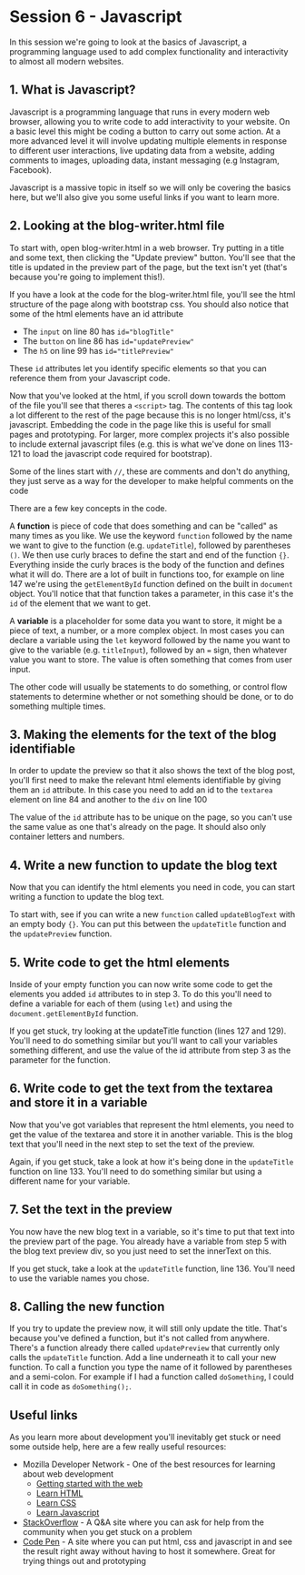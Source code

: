 # Session 6 - Javascript

In this session we're going to look at the basics of Javascript, a programming language used to add complex functionality and interactivity to almost all modern websites.

## 1. What is Javascript?

Javascript is a programming language that runs in every modern web browser, allowing you to write code to add interactivity to your website. On a basic level this might be coding a button to carry out some action. At a more advanced level it will involve updating multiple elements in response to different user interactions, live updating data from a website, adding comments to images, uploading data, instant messaging (e.g Instagram, Facebook).

Javascript is a massive topic in itself so we will only be covering the basics here, but we'll also give you some useful links if you want to learn more.

## 2. Looking at the blog-writer.html file

To start with, open blog-writer.html in a web browser. Try putting in a title and some text, then clicking the "Update preview" button. You'll see that the title is updated in the preview part of the page, but the text isn't yet (that's because you're going to implement this!).

If you have a look at the code for the blog-writer.html file, you'll see the html structure of the page along with bootstrap css. You should also notice that some of the html elements have an id attribute

- The `input` on line 80 has `id="blogTitle"`
- The `button` on line 86 has `id="updatePreview"`
- The `h5` on line 99 has `id="titlePreview"`

These `id` attributes let you identify specific elements so that you can reference them from your Javascript code.

Now that you've looked at the html, if you scroll down towards the bottom of the file you'll see that theres a `<script>` tag. The contents of this tag look a lot different to the rest of the page because this is no longer html/css, it's javascript. Embedding the code in the page like this is useful for small pages and prototyping. For larger, more complex projects it's also possible to include external javascript files (e.g. this is what we've done on lines 113-121 to load the javascript code required for bootstrap).

Some of the lines start with `//`, these are comments and don't do anything, they just serve as a way for the developer to make helpful comments on the code

There are a few key concepts in the code.

A **function** is piece of code that does something and can be "called" as many times as you like. We use the keyword `function` followed by the name we want to give to the function (e.g. `updateTitle`), followed by parentheses `()`. We then use curly braces to define the start and end of the function `{}`. Everything inside the curly braces is the body of the function and defines what it will do. There are a lot of built in functions too, for example on line 147 we're using the `getElementById` function defined on the built in `document` object. You'll notice that that function takes a parameter, in this case it's the `id` of the element that we want to get.

A **variable** is a placeholder for some data you want to store, it might be a piece of text, a number, or a more complex object. In most cases you can declare a variable using the `let` keyword followed by the name you want to give to the variable (e.g. `titleInput`), followed by an `=` sign, then whatever value you want to store. The value is often something that comes from user input.

The other code will usually be statements to do something, or control flow statements to determine whether or not something should be done, or to do something multiple times.

## 3. Making the elements for the text of the blog identifiable
In order to update the preview so that it also shows the text of the blog post, you'll first need to make the relevant html elements identifiable by giving them an `id` attribute. In this case you need to add an id to the `textarea` element on line 84 and another to the `div` on line 100

The value of the `id` attribute has to be unique on the page, so you can't use the same value as one that's already on the page. It should also only container letters and numbers.

## 4. Write a new function to update the blog text
Now that you can identify the html elements you need in code, you can start writing a function to update the blog text.

To start with, see if you can write a new `function` called `updateBlogText` with an empty body `{}`. You can put this between the `updateTitle` function and the `updatePreview` function.

## 5. Write code to get the html elements
Inside of your empty function you can now write some code to get the elements you added `id` attributes to in step 3. To do this you'll need to define a variable for each of them (using `let`) and using the `document.getElementById` function.

If you get stuck, try looking at the updateTitle function (lines 127 and 129). You'll need to do something similar but you'll want to call your variables something different, and use the value of the id attribute from step 3 as the parameter for the function.

## 6. Write code to get the text from the textarea and store it in a variable
Now that you've got variables that represent the html elements, you need to get the value of the textarea and store it in another variable. This is the blog text that you'll need in the next step to set the text of the preview.

Again, if you get stuck, take a look at how it's being done in the `updateTitle` function on line 133. You'll need to do something similar but using a different name for your variable.

## 7. Set the text in the preview
You now have the new blog text in a variable, so it's time to put that text into the preview part of the page. You already have a variable from step 5 with the blog text preview div, so you just need to set the innerText on this.

If you get stuck, take a look at the `updateTitle` function, line 136. You'll need to use the variable names you chose.

## 8. Calling the new function
If you try to update the preview now, it will still only update the title. That's because you've defined a function, but it's not called from anywhere. There's a function already there called `updatePreview` that currently only calls the `updateTitle` function. Add a line underneath it to call your new function. To call a function you type the name of it followed by parentheses and a semi-colon. For example if I had a function called `doSomething`, I could call it in code as `doSomething();`.

## Useful links
As you learn more about development you'll inevitably get stuck or need some outside help, here are a few really useful resources:

- Mozilla Developer Network - One of the best resources for learning about web development
    - [Getting started with the web](https://developer.mozilla.org/en-US/docs/Learn/Getting_started_with_the_web)
    - [Learn HTML](https://developer.mozilla.org/en-US/docs/Learn/HTML)
    - [Learn CSS](https://developer.mozilla.org/en-US/docs/Learn/CSS/Introduction_to_CSS)
    - [Learn Javascript](https://developer.mozilla.org/en-US/docs/Learn/JavaScript)
- [StackOverflow](https://stackoverflow.com/) - A Q&A site where you can ask for help from the community when you get stuck on a problem
- [Code Pen](https://codepen.io) - A site where you can put html, css and javascript in and see the result right away without having to host it somewhere. Great for trying things out and prototyping